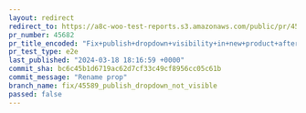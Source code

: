 ```yaml
---
layout: redirect
redirect_to: https://a8c-woo-test-reports.s3.amazonaws.com/public/pr/45682/e2e/index.html
pr_number: 45682
pr_title_encoded: "Fix+publish+dropdown+visibility+in+new+product+after+hiding+pre-publish+modal"
pr_test_type: e2e
last_published: "2024-03-18 18:16:59 +0000"
commit_sha: bc6c45b1d6719ac62d7cf33c49cf8956cc05c61b
commit_message: "Rename prop"
branch_name: fix/45589_publish_dropdown_not_visible
passed: false
---
```

